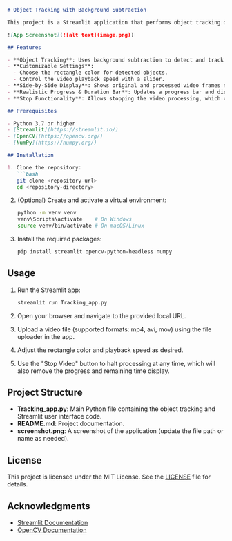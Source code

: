 ```markdown
# Object Tracking with Background Subtraction

This project is a Streamlit application that performs object tracking on uploaded videos using background subtraction. The app displays the original video alongside the processed video with detected objects, and provides interactive controls for playback speed and rectangle color customization.

![App Screenshot](![alt text](image.png))

## Features

- **Object Tracking**: Uses background subtraction to detect and track moving objects in video frames.
- **Customizable Settings**: 
  - Choose the rectangle color for detected objects.
  - Control the video playback speed with a slider.
- **Side-by-Side Display**: Shows original and processed video frames next to each other.
- **Realistic Progress & Duration Bar**: Updates a progress bar and displays remaining video duration.
- **Stop Functionality**: Allows stopping the video processing, which clears progress indicators.

## Prerequisites

- Python 3.7 or higher
- [Streamlit](https://streamlit.io/)
- [OpenCV](https://opencv.org/)
- [NumPy](https://numpy.org/)

## Installation

1. Clone the repository:
   ```bash
   git clone <repository-url>
   cd <repository-directory>
   ```

2. (Optional) Create and activate a virtual environment:
   ```bash
   python -m venv venv
   venv\Scripts\activate    # On Windows
   source venv/bin/activate # On macOS/Linux
   ```

3. Install the required packages:
   ```bash
   pip install streamlit opencv-python-headless numpy
   ```

## Usage

1. Run the Streamlit app:
   ```bash
   streamlit run Tracking_app.py
   ```

2. Open your browser and navigate to the provided local URL.

3. Upload a video file (supported formats: mp4, avi, mov) using the file uploader in the app.

4. Adjust the rectangle color and playback speed as desired.

5. Use the "Stop Video" button to halt processing at any time, which will also remove the progress and remaining time display.

## Project Structure

- **Tracking_app.py**: Main Python file containing the object tracking and Streamlit user interface code.
- **README.md**: Project documentation.
- **screenshot.png**: A screenshot of the application (update the file path or name as needed).

## License

This project is licensed under the MIT License. See the [LICENSE](LICENSE) file for details.

## Acknowledgments

- [Streamlit Documentation](https://docs.streamlit.io/)
- [OpenCV Documentation](https://docs.opencv.org/)
```#   T r a c k i n g _ P r o j e c t  
 